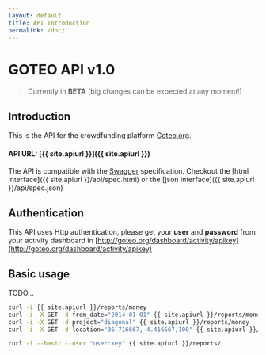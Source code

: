 ```yaml
---
layout: default
title: API Introduction
permalink: /doc/
---
```

# GOTEO API v1.0
> Currently in **BETA** (big changes can be expected at any moment!)

## Introduction

This is the API for the crowdfunding platform [Goteo.org](http://goteo.org).

#### API URL: [{{ site.apiurl }}]({{ site.apiurl }})

The API is compatible with the [Swagger](http://swagger.io/) specification. Checkout the [html interface]({{ site.apiurl }}/api/spec.html) or the [json interface]({{ site.apiurl }}/api/spec.json)


## Authentication

This API uses Http authentication, please get your **user** and **password** from your activity dashboard in [http://goteo.org/dashboard/activity/apikey](http://goteo.org/dashboard/activity/apikey)

## Basic usage

TODO...

```bash
curl -i {{ site.apiurl }}/reports/money
curl -i -X GET -d from_date="2014-01-01" {{ site.apiurl }}/reports/money
curl -i -X GET -d project="diagonal" {{ site.apiurl }}/reports/money
curl -i -X GET -d location="36.716667,-4.416667,100" {{ site.apiurl }}/reports/projects

curl -i --basic --user "user:key" {{ site.apiurl }}/reports/ 
```
